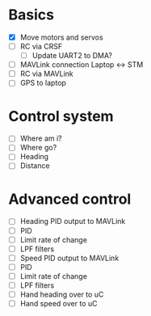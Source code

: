 # Basics
- [x] Move motors and servos
- [ ] RC via CRSF
  - [ ] Update UART2 to DMA?
- [ ] MAVLink connection Laptop <-> STM
- [ ] RC via MAVLink
- [ ] GPS to laptop

# Control system
- [ ] Where am i?
- [ ] Where go?
- [ ] Heading
- [ ] Distance

# Advanced control
- [ ] Heading PID output to MAVLink
- [ ] PID 
- [ ] Limit rate of change
- [ ] LPF filters 
- [ ] Speed PID output to MAVLink
- [ ] PID 
- [ ] Limit rate of change
- [ ] LPF filters
- [ ] Hand heading over to uC
- [ ] Hand speed over to uC
